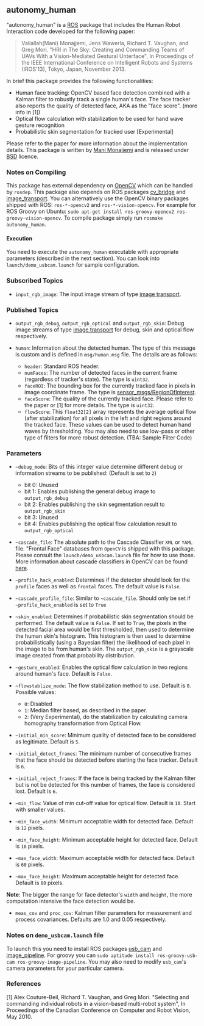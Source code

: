 ## autonomy_human

"autonomy_human" is a [ROS](http://ros.org) package that includes the Human Robot Interaction code developed for the following paper:

> Valiallah(Mani) Monajjemi, Jens Wawerla, Richard T. Vaughan, and Greg Mori. "HRI in The Sky: Creating and 
> Commanding Teams of UAVs With a Vision-Mediated Gestural Unterface", In Proceedings of the IEEE
> International Conference on Intelligent Robots and Systems (IROS'13), Tokyo, Japan, November 2013.

In brief this package provides the following functionalities:

- Human face tracking: OpenCV based face detection combined with a Kalman filter to robustly track a single human's face. The face tracker also reports the quality of detected face, AKA as the "face score". (more info in [1])
- Optical flow calculation with stabilization to be used for hand wave gesture recognition
- Probabilistic skin segmentation for tracked user [Experimental]

Please refer to the paper for more information about the implementation details. This package is written by [Mani Monajjemi](http://sfu.ca/~mmonajje) and is released under [BSD](http://www.opensource.org/licenses/BSD-3-Clause) licence.

### Notes on Compiling

This package has external dependency on [OpenCV](http://opencv.org/) which can be handled by `rosdep`. This package also depends on ROS packages [cv_bridge](http://wiki.ros.org/cv_bridge) and [image_transport](http://wiki.ros.org/image_transport). You can alternatively use the OpenCV binary packages shipped with ROS: `ros-*-opencv2` and `ros-*-vision-opencv`. For example for ROS Groovy on Ubuntu: `sudo apt-get install ros-groovy-opencv2 ros-groovy-vision-opencv`. To compile package simply run `rosmake autonomy_human`. 

#### Execution

You need to execute the `autonomy_human` executable with appropriate parameters (described in the next section). You can look into `launch/demo_usbcam.launch` for sample configuration. 

### Subscribed Topics

- `input_rgb_image`: The input image stream of type [image transport](http://www.ros.org/wiki/image_transport).

### Published Topics

- `output_rgb_debug`, `output_rgb_optical` and `output_rgb_skin`: Debug image streams of type [image transport](http://www.ros.org/wiki/image_transport) for debug, skin and optical flow respectively.

- `human`: Information about the detected human. The type of this message is custom and is defined in `msg/human.msg` file. The details are as follows:

	- `header`: Standard ROS header.
	- `numFaces`: The number of detected faces in the current frame (regardless of tracker's state). The type is `uint32`.
	- `faceROI`: The bounding box for the currently tracked face in pixels in image coordinate frame. The type is [sensor_msgs/RegionOfInterest](http://http://docs.ros.org/api/sensor_msgs/html/msg/RegionOfInterest.html). 
	- `faceScore`: The quality of the currently tracked face. Please refer to the paper or [1] for more details. The type is `uint32`.
	- `flowScore`: This `float32[2]` array represents the average optical flow (after stabilization) for all pixels in the  left and right regions around the tracked face. These values can be used to detect human hand waves by thresholding. You may also need to use low-pass or other type of filters for more robust detection. (TBA: Sample Filter Code)

### Parameters

- `~debug_mode`: Bits of this integer value determine different debug or information streams to be published: (Default is set to `2`)
	- bit 0: Unused
	- bit 1: Enables publishing the general debug image to `output_rgb_debug`
	- bit 2: Enables publishing the skin segmentation result to `output_rgb_skin`
	- bit 3: Unused
	- bit 4: Enables publishing the optical flow calculation result to `output_rgb_optical`

- `~cascade_file`: The absolute path to the Cascade Classifier `XML` or `YAML` file. "Frontal Face" databases from `OpenCV` is shipped with this package. Please consult the `launch/demo_usbcam.launch` file for how to use those. More information about cascade classifiers in OpenCV can be found [here](http://http://docs.opencv.org/modules/objdetect/doc/cascade_classification.html).

- `~profile_hack_enabled`: Determines if the detector should look for the `profile` faces as well as `frontal` faces. The default value is `False`.

- `~cascade_profile_file`: Similar to `~cascade_file`. Should only be set if `~profile_hack_enabled` is set to `True`

- `~skin_enabled`: Determines if probabilistic skin segmentation should be performed. The default value is `False`. If set to `True`, the pixels in the detected facial area would be first thresholded, then used to determine the human skin's histogram. This histogram is then used to determine probabilistically (using a Bayesian filter) the likelihood of each pixel in the image to be from human's skin. The `output_rgb_skin` is a grayscale image created from that probability distribution.

- `~gesture_enabled`: Enables the optical flow calculation in two regions around human's face. Default is `False`.

- `~flowstablize_mode`: The flow stabilization method to use. Default is `0`. Possible values: 
	- `0`: Disabled
	- `1`: Median filter based, as described in the paper.
	- `2`: (Very Experimental), do the stabilization by calculating camera homography transformation from Optical Flow.

- `~initial_min_score`: Minimum quality of detected face to be considered as legitimate. Default is `5`.

- `~initial_detect_frames`: The minimum number of consecutive frames that the face should be detected before starting the face tracker. Default is `6`. 

- `~initial_reject_frames`: If the face is being tracked by the Kalman filter but is not be detected for this number of frames, the face is considered lost. Default is `6`.

- `~min_flow`: Value of min cut-off value for optical flow. Default is `10`. Start with smaller values.

- `~min_face_width`: Minimum acceptable width for detected face. Default is `12` pixels.

- `~min_face_height`: Minimum acceptable height for detected face. Default is `18` pixels.

- `~max_face_width`: Maximum acceptable width for detected face. Default is `60` pixels.

- `~max_face_height`: Maximum acceptable height for detected face. Default is `80` pixels.

**Note**: The bigger the range for face detector's `width` and `height`, the more computation intensive the face detection would be.

- `meas_cov` and `proc_cov`: Kalman filter parameters for measurement and process covariances. Defaults are 1.0 and 0.05 respectively.

### Notes on `demo_usbcam.launch` file

To launch this you need to install ROS packages [usb_cam](http://wiki.ros.org/usb_cam) and [image_pipeline](http://wiki.ros.org/image_pipeline). For groovy you can `sudo aptitude install ros-groovy-usb-cam ros-groovy-image-pipeline`. You may also need to modify `usb_cam`'s camera parameters for your particular camera.

### References 

[1] Alex Couture-Beil, Richard T. Vaughan, and Greg Mori. "Selecting and commanding individual robots in a vision-based multi-robot system", In Proceedings of the Canadian Conference on Computer and Robot Vision, May 2010.
